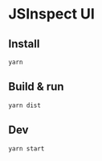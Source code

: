 # JSInspect UI

## Install

```yarn```

## Build & run

```
yarn dist
```

## Dev
```
yarn start
```